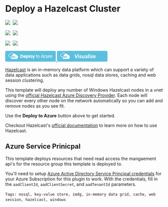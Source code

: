 # Deploy a Hazelcast Cluster

<IMG SRC="https://azbotstorage.blob.core.windows.net/badges/hazelcast-windows-vm-cluster/PublicLastTestDate.svg" />&nbsp;
<IMG SRC="https://azbotstorage.blob.core.windows.net/badges/hazelcast-windows-vm-cluster/PublicDeployment.svg" />&nbsp;

<IMG SRC="https://azbotstorage.blob.core.windows.net/badges/hazelcast-windows-vm-cluster/FairfaxLastTestDate.svg" />&nbsp;
<IMG SRC="https://azbotstorage.blob.core.windows.net/badges/hazelcast-windows-vm-cluster/FairfaxDeployment.svg" />&nbsp;

<IMG SRC="https://azbotstorage.blob.core.windows.net/badges/hazelcast-windows-vm-cluster/BestPracticeResult.svg" />&nbsp;
<IMG SRC="https://azbotstorage.blob.core.windows.net/badges/hazelcast-windows-vm-cluster/CredScanResult.svg" />&nbsp;

<a href="https://portal.azure.com/#create/Microsoft.Template/uri/https%3A%2F%2Fraw.githubusercontent.com%2FAzure%2Fazure-quickstart-templates%2Fmaster%2Fhazelcast-windows-vm-cluster%2Fazuredeploy.json" target="_blank">
<img src="https://raw.githubusercontent.com/Azure/azure-quickstart-templates/master/1-CONTRIBUTION-GUIDE/images/deploytoazure.png"/>
</a>
<a href="http://armviz.io/#/?load=https%3A%2F%2Fraw.githubusercontent.com%2FAzure%2Fazure-quickstart-templates%2Fmaster%2Fhazelcast-windows-vm-cluster%2Fazuredeploy.json" target="_blank">
<img src="https://raw.githubusercontent.com/Azure/azure-quickstart-templates/master/1-CONTRIBUTION-GUIDE/images/visualizebutton.png"/>
</a>

[Hazelcast](https://hazelcast.com) is an in-memory data platform which can support a variety of data applications such as data grids, nosql data stores, caching and web session clustering.

This template will deploy any number of Windows Hazelcast nodes in a vnet using the [official Hazelcast Azure Discovery Provider](https://github.com/hazelcast/hazelcast-azure). Each node will discover every other node on the network automatically so you can add and remove nodes as you see fit.

Use the **Deploy to Azure** button above to get started.

Checkout Hazelcast's [official documentation](http://hazelcast.org/documentation/) to learn more on how to use Hazelcast.

## Azure Service Prinicpal

This template deploys resources that need read access the mangaement api's for the resource group this template is deployed to.

You'll need to setup [Azure Active Directory Service Principal credentials](https://azure.microsoft.com/en-us/documentation/articles/resource-group-create-service-principal-portal/) for your Azure Subscription for this plugin to work. With the credentials, fill in the `aadClientId`, `aadClientSecret`, and `aadTenantId` parameters.

`Tags: nosql, key-value store, imdg, in-memory data grid, cache, web session, hazelcast, windows`
